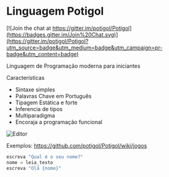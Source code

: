 # Linguagem Potigol

[![Join the chat at https://gitter.im/potigol/Potigol](https://badges.gitter.im/Join%20Chat.svg)](https://gitter.im/potigol/Potigol?utm_source=badge&utm_medium=badge&utm_campaign=pr-badge&utm_content=badge)

Linguagem de Programação moderna para iniciantes

Características
  - Sintaxe simples
  - Palavras Chave em Português
  - Tipagem Estática e forte
  - Inferencia de tipos
  - Multiparadigma
  - Encoraja a programação funcional


![Editor](https://pbs.twimg.com/media/B9q3MH4IYAEgJo6.png)

Exemplos: https://github.com/potigol/Potigol/wiki/jogos


``` python
escreva "Qual é o seu nome?"
nome = leia_texto
escreva "Olá {nome}"
```
